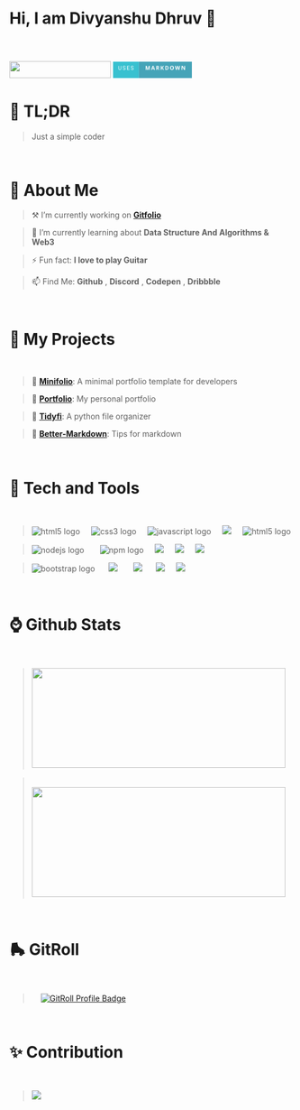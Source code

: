 <!--<img src="img/code.gif">-->

<h1><p align="left">Hi, I am Divyanshu Dhruv 👋 </p></h1>
 
<br>


<p align="left"> 
 <img src="https://komarev.com/ghpvc/?username=divyanshudhruv&style=for-the-badge&color=808fff" width="180px" height="29.4px"> <img src="img/uses-markdown.svg" width="140"> <!--<img src="/img/image.svg" width="83.5px">-->


 


 </p>
 
<h1><b>🙂 TL;DR</b></h3>

> Just a simple coder

<!-- 
> Also known as **`@01xd8`**

-->

<!--
>  `Profile Bio Last Updated: 7/11/2024 — ⚡ 16 y/o | ☕️ Front-End Developer 👨‍💻 | Passionate about AI and UI/UX ⛓❤️‍🔥 | 🕹️ Gamer | 🎸 Guitarist | 🙏 Let's go`-->
 

<br>


<h1><b>🪪 About Me</b></h3>
 
<p align="left">

> ⚒️ I’m currently working on **[Gitfolio](https://github.com/divyanshudhruv/gitfolio)**


> 🌱 I’m currently learning about **Data Structure And Algorithms & Web3**


> ⚡ Fun fact: **I love to play Guitar** 

  
> 📫 Find Me: **Github** , **Discord** , **Codepen** , **Dribbble**

  <br>
  </p>

  <h1><b>📁 My Projects</b></h1>

<br>

> **📍** [**Minifolio**](https://github.com/divyanshudhruv/Minifolio): A minimal portfolio template for developers

> **🤖** [**Portfolio**](https://github.com/divyanshudhruv/divyanshudhruv.github.io): My personal portfolio

> **📁** [**Tidyfi**](https://github.com/divyanshudhruv/Tidyfi): A python file organizer

 
> **🚩** [**Better-Markdown**](https://github.com/divyanshudhruv/Better-Markdown): Tips for markdown

  <br>
  

<h1><b>🔦 Tech and Tools</b></h1>

<br>

> <img src="https://cdn.jsdelivr.net/gh/devicons/devicon/icons/html5/html5-original.svg" height="40" alt="html5 logo"  /><img width="20"><img src="https://cdn.jsdelivr.net/gh/devicons/devicon/icons/css3/css3-original.svg" height="40" alt="css3 logo"  /><img width="20" /><img src="https://cdn.jsdelivr.net/gh/devicons/devicon/icons/javascript/javascript-original.svg" height="40" alt="javascript logo"  /><img width="20" /><img src="https://devicon-website.vercel.app/api/typescript/original.svg" height="40"><img width="20"><img src="https://cdn.jsdelivr.net/gh/devicons/devicon/icons/react/react-original.svg" height="40" alt="html5 logo"  />



> 


> <img src="https://cdn.jsdelivr.net/gh/devicons/devicon/icons/nodejs/nodejs-original.svg" height="40" alt="nodejs logo"  />  <img width="20px" /> <img src="https://cdn.jsdelivr.net/gh/devicons/devicon/icons/npm/npm-original-wordmark.svg" height="40" alt="npm logo"  /><img width="20" /><img src="https://devicon-website.vercel.app/api/git/original.svg" height="40"></img><img  width="20"><img src="https://devicon-website.vercel.app/api/arduino/original.svg" height="40"></img><img width="20" /><img src="https://devicon-website.vercel.app/api/gitlab/original.svg" height="40"></img><img width="20" />



> <img src="https://skillicons.dev/icons?i=bootstrap" height="40" alt="bootstrap logo"  /> <img width="20" /><img src="https://avatars.githubusercontent.com/u/76870092?s=280&v=4" height="40">    <img width="20px" />    <img src="https://devicon-website.vercel.app/api/tailwindcss/plain.svg" height="40"></img> <img width="20" /><img src="https://devicon-website.vercel.app/api/flutter/original.svg" height="40"></img><img width="20" /><img src="https://devicon-website.vercel.app/api/eslint/original.svg" height="40"></img><img width="20" />


<!--

> <img src="https://cdn.jsdelivr.net/gh/devicons/devicon/icons/firebase/firebase-plain.svg" height="40" alt="firebase logo"  /><img width="20" /><img src="https://cdn.jsdelivr.net/gh/devicons/devicon/icons/couchdb/couchdb-original.svg" height="40" alt="couchdb logo"  />  <img width="20" /><img src="https://cdn.jsdelivr.net/gh/devicons/devicon/icons/mongodb/mongodb-original.svg" height="40" alt="mongodb logo"  /> <img width="20" /><img src="https://seeklogo.com/images/S/supabase-logo-DCC676FFE2-seeklogo.com.png" height="40">  
             



> <img src="https://cdn.jsdelivr.net/gh/devicons/devicon/icons/figma/figma-original.svg" height="40" alt="figma logo"  />  <img width="20" /> <img src="https://devicon-website.vercel.app/api/canva/original.svg" height="40"></img><img  width="20">  <img src="https://github.com/user-attachments/assets/f2dee293-eabc-449b-a41c-902deb45c2f9" height="40">

-->



    
  

<br>
<h1>⌚ Github Stats</h3>

<br>
  
> <p  align="left"><img src="https://github-readme-stats.vercel.app/api?username=divyanshudhruv&theme=vue-dark&hide_border=true&include_all_commits=true&count_private=false" height="177" width="450"></p>

> &nbsp;&nbsp;&nbsp;&nbsp;<img src="https://github-readme-streak-stats.herokuapp.com/?user=divyanshudhruv&theme=vue-dark&hide_border=true"  width="450" height="195">

<br>



<h1>🛼 GitRoll</h1>
<br>


> &nbsp;&nbsp;&nbsp;&nbsp;<a href="#" target="_blank"><img src="https://github.com/user-attachments/assets/13db1934-d82f-4292-a402-8fafdce6686e" alt="GitRoll Profile Badge"   width="390"/></a>
<br>



<h1>✨ Contribution</h3>

<br>

> <p align="left"><img src="https://github-readme-activity-graph.vercel.app/graph?username=divyanshudhruv&theme=one-dark"width="750"></p>

  <BR>

<!--
>  <img src="https://github-readme-stats.vercel.app/api/top-langs/?username=divyanshudhruv&hide_progress=true&theme=vue-dark&hide_border=false">-->

